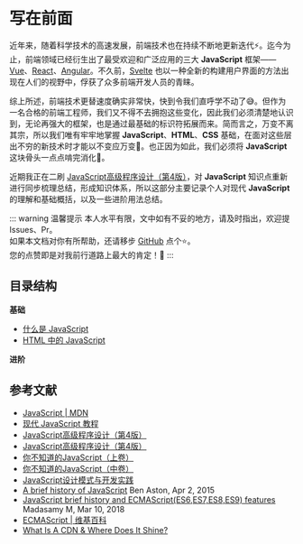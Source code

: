 # 写在前面

近年来，随着科学技术的高速发展，前端技术也在持续不断地更新迭代:zap:。迄今为止，前端领域已经衍生出了最受欢迎和广泛应用的三大 **JavaScript** 框架——[Vue](https://cn.vuejs.org/)、[React](https://react.docschina.org/)、[Angular](https://angular.cn/)。不久前，[Svelte](https://www.sveltejs.cn/) 也以一种全新的构建用户界面的方法出现在人们的视野中，俘获了众多前端开发人员的青睐。

综上所述，前端技术更替速度确实非常快，快到令我们直呼学不动了:sweat_smile:。但作为一名合格的前端工程师，我们又不得不去拥抱这些变化，因此我们必须清楚地认识到，无论再强大的框架，也是通过最基础的标识符拓展而来。简而言之，万变不离其宗，所以我们唯有牢牢地掌握 **JavaScript**、**HTML**、**CSS** 基础，在面对这些层出不穷的新技术时才能以不变应万变:punch:。也正因为如此，我们必须将 **JavaScript** 这块骨头一点点啃完消化:muscle:。

近期我正在二刷 [JavaScript高级程序设计（第4版）](https://www.ituring.com.cn/book/2472)，对 **JavaScript** 知识点重新进行同步梳理总结，形成知识体系，所以这部分主要记录个人对现代 **JavaScript** 的理解和基础概括，以及一些进阶用法总结。

::: warning 温馨提示
本人水平有限，文中如有不妥的地方，请及时指出，欢迎提 Issues、Pr。  
如果本文档对你有所帮助，还请移步 [GitHub](https://github.com/Fengfengfeng-up/personal-docs) 点个:star:。  
您的点赞即是对我前行道路上最大的肯定！:pray:
:::
## 目录结构

**基础**

* [什么是 JavaScript](./what-is-javascript.md)
* [HTML 中的 JavaScript](./javascript-in-html.md)

**进阶**
  
## 参考文献

* [JavaScript | MDN](https://developer.mozilla.org/zh-CN/docs/Web/JavaScript)
* [现代 JavaScript 教程](https://zh.javascript.info/)
* [JavaScript高级程序设计（第4版）](https://www.ituring.com.cn/book/2472)
* [JavaScript高级程序设计（第4版）](https://www.ituring.com.cn/book/2472)
* [你不知道的JavaScript（上卷）](https://www.ituring.com.cn/book/1488)
* [你不知道的JavaScript（中卷）](https://www.ituring.com.cn/book/1563)
* [JavaScript设计模式与开发实践](https://www.ituring.com.cn/book/1632)
* [A brief history of JavaScript](https://medium.com/@_benaston/lesson-1a-the-history-of-javascript-8c1ce3bffb17) Ben Aston, Apr 2, 2015
* [JavaScript brief history and ECMAScript(ES6,ES7,ES8,ES9) features](https://medium.com/@madasamy/javascript-brief-history-and-ecmascript-es6-es7-es8-features-673973394df4#:~:text=ECMAScript%20is%20the%20%E2%80%9Cstandard%20for%E2%80%9D%20of%20the%20JavaScript,the%20years%20javascript%20has%20changed%20through%20ECMAScript%2C%20) Madasamy M, Mar 10, 2018
* [ECMAScript | 维基百科](https://zh.wikipedia.org/wiki/ECMAScript)
* [What Is A CDN & Where Does It Shine?](https://www.cdnetworks.com/what-is-a-cdn/)
